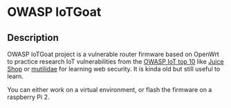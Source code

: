 # OWASP IoTGoat

## Description

OWASP IoTGoat project is a vulnerable router firmware based on OpenWrt to practice research IoT vulnerabilities from the [OWASP IoT top 10](https://wiki.owasp.org/index.php/OWASP_Internet_of_Things_Project#tab=IoT_Top_10) like [Juice Shop](https://github.com/juice-shop/juice-shop) or [mutilidae](https://owasp.org/www-project-mutillidae-ii/) for learning web security.
It is kinda old but still useful to learn.

You can either work on a virtual environment, or flash the firmware on a raspberry Pi 2.


